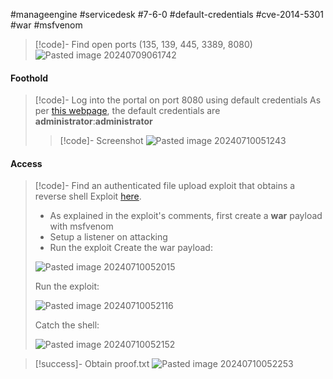 #manageengine #servicedesk #7-6-0 #default-credentials #cve-2014-5301 #war #msfvenom

>[!code]- Find open ports (135, 139, 445, 3389, 8080)
>![Pasted image 20240709061742](Pasted%20image%2020240709061742.png)
#### Foothold

>[!code]- Log into the portal on port 8080 using default credentials
>As per [this webpage](https://help.servicedeskplus.com/introduction/start-servicedeskplus-server.html), the default credentials are **administrator**:**administrator**
>>[!code]- Screenshot
>>![Pasted image 20240710051243](Pasted%20image%2020240710051243.png)
#### Access

>[!code]- Find an authenticated file upload exploit that obtains a reverse shell
>Exploit [here](https://github.com/PeterSufliarsky/exploits/blob/master/CVE-2014-5301.py).
>- As explained in the exploit's comments, first create a **war** payload with msfvenom
>- Setup a listener on attacking
>- Run the exploit
>Create the war payload:
>
>![Pasted image 20240710052015](Pasted%20image%2020240710052015.png)
>
>Run the exploit:
>
>![Pasted image 20240710052116](Pasted%20image%2020240710052116.png)
>
>Catch the shell:
>
>![Pasted image 20240710052152](Pasted%20image%2020240710052152.png)

>[!success]- Obtain proof.txt
>![Pasted image 20240710052253](Pasted%20image%2020240710052253.png)
